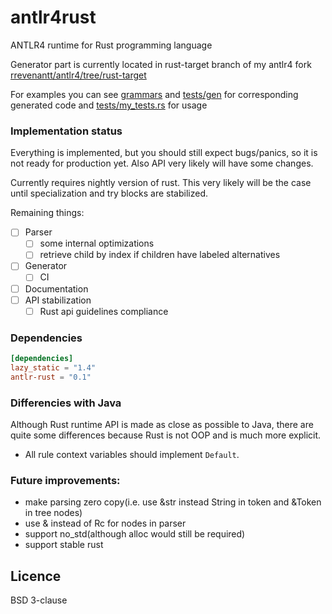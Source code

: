 # antlr4rust
ANTLR4 runtime for Rust programming language 

Generator part is currently located in rust-target branch of my antlr4 fork [rrevenantt/antlr4/tree/rust-target](https://github.com/rrevenantt/antlr4/tree/rust-target)

For examples you can see [grammars](grammars) and [tests/gen](tests/gen) for corresponding generated code 
and [tests/my_tests.rs](tests/my_test.rs) for usage 

### Implementation status

Everything is implemented, but you should still expect bugs/panics, so it is not ready for production yet.
Also API very likely will have some changes.

Currently requires nightly version of rust. 
This very likely will be the case until specialization and try blocks are stabilized. 

Remaining things:
- [ ] Parser
  - [ ] some internal optimizations
  - [ ] retrieve child by index if children have labeled alternatives
- [ ] Generator
  - [ ] CI  
- [ ] Documentation
- [ ] API stabilization
  - [ ] Rust api guidelines compliance   
  
### Dependencies

```toml 
[dependencies]
lazy_static = "1.4"
antlr-rust = "0.1"
```
  
### Differencies with Java
Although Rust runtime API is made as close as possible to Java, 
there are quite some differences because Rust is not OOP and is much more explicit. 

 - All rule context variables should implement `Default`. 
  
### Future improvements:
 - make parsing zero copy(i.e. use &str instead String in token and &Token in tree nodes)
 - use & instead of Rc for nodes in parser
 - support no_std(although alloc would still be required)
 - support stable rust

## Licence

BSD 3-clause 
